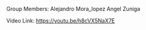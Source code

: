 Group Members:
  Alejandro Mora_lopez
  Angel Zuniga
  
  Video Link:
  https://youtu.be/h8cVX5NaX7E
